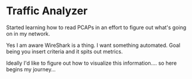 # Traffic Analyzer
Started learning how to read PCAPs in an effort to figure out what's going on in my network. 

Yes I am aware WireShark is a thing. I want something automated. Goal being you insert criteria and it spits out metrics. 

Ideally I'd like to figure out how to visualize this information.... so here begins my journey...
